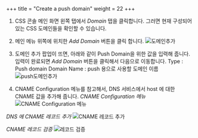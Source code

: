 +++
title = "Create a push domain"
weight = 22
+++

1. CSS 콘솔 메인 화면 왼쪽 탭에서 *Domain* 탭을 클릭합니다. 그러면 현재 구성되어 있는 CSS 도메인들을 확인할 수 있습니다.
2. 메인 메뉴 위쪽에 위치한 *Add Domain* 버튼을 클릭 합니다.
![도메인추가](/images/css-basic/3-css-console-new-domain.png)
3. 도메인 추가 팝업이 뜨면, 아래와 같이 Push Domain을 위한 값을 입력해 줍니다. 입력이 완료되면 *Add Domain* 버튼을 클릭해서 다음으로 이동합니다.
Type : Push domain
Domain Name : push 용으로 사용할 도메인 이름
![push도메인추가](/images/css-basic/4-1-css-push-domain.png)

4. CNAME Configuration 메뉴를 참고해서, DNS 서비스에서 host 에 대한 CNAME 값을 추가해 줍니다.
*CNAME Configuration 메뉴*
![CNAME Configuration 메뉴](/images/css-basic/4-1-css-push-domain-cname-configuration.png)

*DNS 에 CNAME 레코드 추가*
![CNAME 레코드 추가](/images/css-basic/4-1-css-push-domain-cname.png)

*CNAME 레코드 검증*
![레코드 검증](/images/css-basic/4-1-css-push-domain-cname-verify.png)
